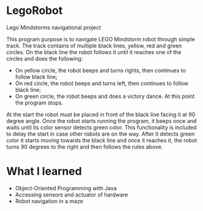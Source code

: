 # LegoRobot
Lego Mindstorms navigational project

 This program purpose is to navigate LEGO Mindstorm robot through simple track. The track contains of multiple black lines, yellow, red and green circles. On the black line the robot follows it until it reaches one of the circles and does the following:
- On yellow circle, the robot beeps and turns rights, then continues to follow black line;
- On red circle, the robot beeps and turns left, then continues to follow black line;
- On green circle, the robot beeps and does a victory dance. At this point the program stops.

At the start the robot must be placed in front of the black line facing it at 90 degree angle. Once the robot starts running the program, it beeps once and waits until its color sensor detects green color. This functionality is included to delay the start in case other robots are on the way. After it detects green color it starts moving towards the black line and once it reaches it, the robot turns 90 degrees to the right and then follows the rules above.
 
 # What I learned
 - Object-Oriented Programming with Java
 - Accessing sensors and actuator of hardware
 - Robot navigation in a maze
